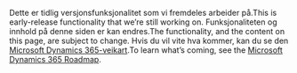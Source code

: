 <span data-ttu-id="31d3e-101">Dette er tidlig versjonsfunksjonalitet som vi fremdeles arbeider på.</span><span class="sxs-lookup"><span data-stu-id="31d3e-101">This is early-release functionality that we’re still working on.</span></span> <span data-ttu-id="31d3e-102">Funksjonaliteten og innhold på denne siden er kan endres.</span><span class="sxs-lookup"><span data-stu-id="31d3e-102">The functionality, and the content on this page, are subject to change.</span></span> <span data-ttu-id="31d3e-103">Hvis du vil vite hva kommer, kan du se den [Microsoft Dynamics 365-veikart](https://go.microsoft.com/fwlink/?linkid=842139).</span><span class="sxs-lookup"><span data-stu-id="31d3e-103">To learn what’s coming, see the [Microsoft Dynamics 365 Roadmap](https://go.microsoft.com/fwlink/?linkid=842139).</span></span>